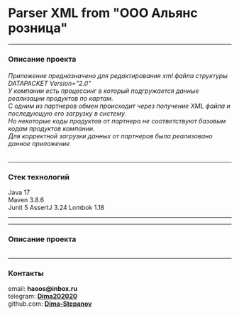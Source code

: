 
# Parser XML from "ООО Альянс розница"</h1>
<hr>
<h3>Описание проекта</h3>
<h6>
Приложение предназначено для редактирования xml файла структуры DATAPACKET Version="2.0"<br>
У компании есть процессинг в который подгружается данные реализации продуктов по картам. <br>
С одним из партнеров обмен происходит через получение XML файла и последующую его загрузку в систему. <br>
Но некоторые коды продуктов от партнера не соответствуют базовым кодам продуктов компании. <br>
Для корректной загрузки данных от партнеров была реализовано данное приложение <br>
</h6>
<hr>
<h3>Стек технологий </h3>
Java 17 <br>
Maven 3.8.6 <br>
Junit 5
AssertJ 3.24
Lombok 1.18 <br>
<hr>
<hr>
<h3>Описание проекта</h3>
<h6>
</h6>

<hr>
<h3>Контакты</h3>
email: <b>haoos@inbox.ru</b> <br>
telegram: <a href=https://t.me/Dima202020> <b>Dima202020</b> </a> <br>
github.com: <a href=https://github.com/Dima-Stepanov><b>Dima-Stepanov</b></a>